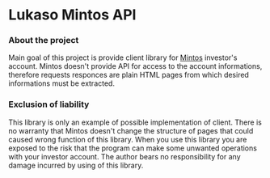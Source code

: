 # Lukaso Mintos API
### About the project
Main goal of this project is provide client library for [Mintos](http://www.mintos.com) investor's account. 
Mintos doesn't provide API for access to the account informations, therefore requests responces are plain HTML pages from which desired informations must be extracted.  

### Exclusion of liability
This library is only an example of possible implementation of client. 
There is no warranty that Mintos doesn't change the structure of pages that could caused wrong 
function of this library. When you use this library you are exposed to the risk that the program can make 
some unwanted operations with your investor account. The author bears no responsibility for any damage 
incurred by using of this library.
